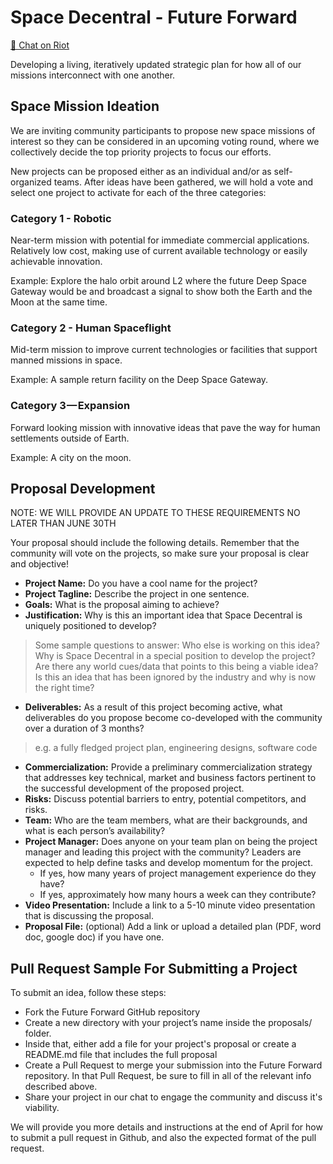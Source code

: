 # Space Decentral - Future Forward
[💬 Chat on Riot](https://riot.im/app/#/room/#spacedecentral-futureforward:matrix.org)

Developing a living, iteratively updated strategic plan for how all of our missions interconnect with one another.

## Space Mission Ideation
We are inviting community participants to propose new space missions of interest so they can be considered in an upcoming voting round, where we collectively decide the top priority projects to focus our efforts. 

New projects can be proposed either as an individual and/or as self-organized teams. After ideas have been gathered, we will hold a vote and select one project to activate for each of the three categories:

### Category 1 - Robotic

Near-term mission with potential for immediate commercial applications. Relatively low cost, making use of current available technology or easily achievable innovation.

Example: Explore the halo orbit around L2 where the future Deep Space Gateway would be and broadcast a signal to show both the Earth and the Moon at the same time.

### Category 2 - Human Spaceflight

Mid-term mission to improve current technologies or facilities that support manned missions in space.

Example: A sample return facility on the Deep Space Gateway.

### Category 3 — Expansion

Forward looking mission with innovative ideas that pave the way for human settlements outside of Earth.

Example: A city on the moon.


## Proposal Development
NOTE: WE WILL PROVIDE AN UPDATE TO THESE REQUIREMENTS NO LATER THAN JUNE 30TH

Your proposal should include the following details. Remember that the community will vote on the projects, so make sure your proposal is clear and objective!
* **Project Name:** Do you have a cool name for the project?
* **Project Tagline:** Describe the project in one sentence.
* **Goals:** What is the proposal aiming to achieve?
* **Justification:** Why is this an important idea that Space Decentral is uniquely positioned to develop? 
> Some sample questions to answer: Who else is working on this idea? Why is Space Decentral in a special position to develop the project? Are there any world cues/data that points to this being a viable idea? Is this an idea that has been ignored by the industry and why is now the right time?
* **Deliverables:** As a result of this project becoming active, what deliverables do you propose become co-developed with the community over a duration of 3 months?
> e.g. a fully fledged project plan, engineering designs, software code
* **Commercialization:** Provide a preliminary commercialization strategy that addresses key technical, market and business factors pertinent to the successful development of the proposed project.
* **Risks:** Discuss potential barriers to entry, potential competitors, and risks.
* **Team:** Who are the team members, what are their backgrounds, and what is each person’s availability?
* **Project Manager:** Does anyone on your team plan on being the project manager and leading this project with the community?
Leaders are expected to help define tasks and develop momentum for the project.
  * If yes, how many years of project management experience do they have?
  * If yes, approximately how many hours a week can they contribute?
* **Video Presentation:** Include a link to a 5-10 minute video presentation that is discussing the proposal.
* **Proposal File:** (optional) Add a link or upload a detailed plan (PDF, word doc, google doc) if you have one.

## Pull Request Sample For Submitting a Project

To submit an idea, follow these steps:
* Fork the Future Forward GitHub repository
* Create a new directory with your project’s name inside the proposals/ folder.
* Inside that, either add a file for your project's proposal or create a README.md file that includes the full proposal
* Create a Pull Request to merge your submission into the Future Forward repository. In that Pull Request, be sure to fill in all of the relevant info described above.
* Share your project in our chat to engage the community and discuss it's viability.

We will provide you more details and instructions at the end of April for how to submit a pull request in Github, and also the expected format of the pull request.
